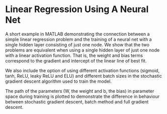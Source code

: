 # Linear Regression Using A Neural Net

A short example in MATLAB demonstrating the connection between a simple linear regression problem and the training of a neural net with a single hidden layer consisting of just one node. We show that the two problems are equivalent when using a single hidden layer of just one node with a linear activation function. That is, the weight and bias terms correspond to the gradient and intercept of the linear line of best fit.

We also include the option of using different activation functions (sigmoid, tanh, ReLU, leaky ReLU and ELU) and different batch sizes in the stochastic gradient descent algorithm used to train the model.

The path of the parameters (W, the weight and b, the bias) in parameter space during training is plotted to demonstrate the difference in behaviour between stochastic gradient descent, batch method and full gradient descent.
